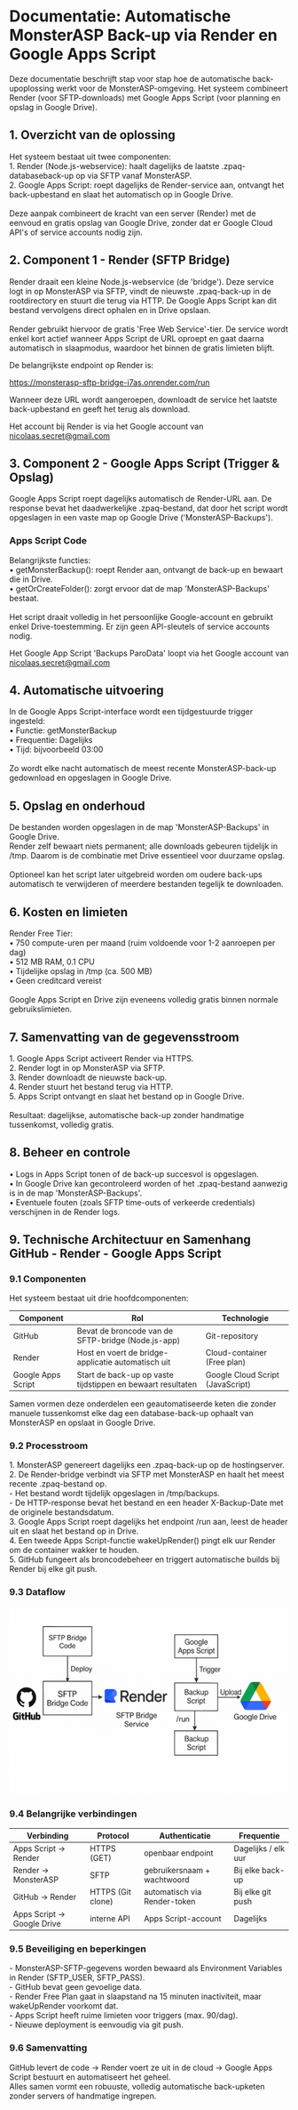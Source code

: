 # Documentatie: Automatische MonsterASP Back-up via Render en Google Apps Script

Deze documentatie beschrijft stap voor stap hoe de automatische back-upoplossing werkt voor de MonsterASP-omgeving. Het systeem combineert Render (voor SFTP-downloads) met Google Apps Script (voor planning en opslag in Google Drive).

## 1\. Overzicht van de oplossing

Het systeem bestaat uit twee componenten:  
1\. Render (Node.js-webservice): haalt dagelijks de laatste .zpaq-databaseback-up op via SFTP vanaf MonsterASP.  
2\. Google Apps Script: roept dagelijks de Render-service aan, ontvangt het back-upbestand en slaat het automatisch op in Google Drive.  
<br/>Deze aanpak combineert de kracht van een server (Render) met de eenvoud en gratis opslag van Google Drive, zonder dat er Google Cloud API's of service accounts nodig zijn.

## 2\. Component 1 - Render (SFTP Bridge)

Render draait een kleine Node.js-webservice (de 'bridge'). Deze service logt in op MonsterASP via SFTP, vindt de nieuwste .zpaq-back-up in de rootdirectory en stuurt die terug via HTTP. De Google Apps Script kan dit bestand vervolgens direct ophalen en in Drive opslaan.  
<br/>Render gebruikt hiervoor de gratis 'Free Web Service'-tier. De service wordt enkel kort actief wanneer Apps Script de URL oproept en gaat daarna automatisch in slaapmodus, waardoor het binnen de gratis limieten blijft.

De belangrijkste endpoint op Render is:

<https://monsterasp-sftp-bridge-i7as.onrender.com/run>

Wanneer deze URL wordt aangeroepen, downloadt de service het laatste back-upbestand en geeft het terug als download.

Het account bij Render is via het Google account van <nicolaas.secret@gmail.com>

## 3\. Component 2 - Google Apps Script (Trigger & Opslag)

Google Apps Script roept dagelijks automatisch de Render-URL aan. De response bevat het daadwerkelijke .zpaq-bestand, dat door het script wordt opgeslagen in een vaste map op Google Drive ('MonsterASP-Backups').

### Apps Script Code

Belangrijkste functies:  
• getMonsterBackup(): roept Render aan, ontvangt de back-up en bewaart die in Drive.  
• getOrCreateFolder(): zorgt ervoor dat de map 'MonsterASP-Backups' bestaat.  
<br/>Het script draait volledig in het persoonlijke Google-account en gebruikt enkel Drive-toestemming. Er zijn geen API-sleutels of service accounts nodig.

Het Google App Script 'Backups ParoData' loopt via het Google account van <nicolaas.secret@gmail.com>

## 4\. Automatische uitvoering

In de Google Apps Script-interface wordt een tijdgestuurde trigger ingesteld:  
• Functie: getMonsterBackup  
• Frequentie: Dagelijks  
• Tijd: bijvoorbeeld 03:00  
<br/>Zo wordt elke nacht automatisch de meest recente MonsterASP-back-up gedownload en opgeslagen in Google Drive.

## 5\. Opslag en onderhoud

De bestanden worden opgeslagen in de map 'MonsterASP-Backups' in Google Drive.  
Render zelf bewaart niets permanent; alle downloads gebeuren tijdelijk in /tmp. Daarom is de combinatie met Drive essentieel voor duurzame opslag.  
<br/>Optioneel kan het script later uitgebreid worden om oudere back-ups automatisch te verwijderen of meerdere bestanden tegelijk te downloaden.

## 6\. Kosten en limieten

Render Free Tier:  
• 750 compute-uren per maand (ruim voldoende voor 1-2 aanroepen per dag)  
• 512 MB RAM, 0.1 CPU  
• Tijdelijke opslag in /tmp (ca. 500 MB)  
• Geen creditcard vereist  
<br/>Google Apps Script en Drive zijn eveneens volledig gratis binnen normale gebruikslimieten.

## 7\. Samenvatting van de gegevensstroom

1\. Google Apps Script activeert Render via HTTPS.  
2\. Render logt in op MonsterASP via SFTP.  
3\. Render downloadt de nieuwste back-up.  
4\. Render stuurt het bestand terug via HTTP.  
5\. Apps Script ontvangt en slaat het bestand op in Google Drive.  
<br/>Resultaat: dagelijkse, automatische back-up zonder handmatige tussenkomst, volledig gratis.

## 8\. Beheer en controle

• Logs in Apps Script tonen of de back-up succesvol is opgeslagen.  
• In Google Drive kan gecontroleerd worden of het .zpaq-bestand aanwezig is in de map 'MonsterASP-Backups'.  
• Eventuele fouten (zoals SFTP time-outs of verkeerde credentials) verschijnen in de Render logs.

## 9\. Technische Architectuur en Samenhang GitHub - Render - Google Apps Script

### 9.1 Componenten

Het systeem bestaat uit drie hoofdcomponenten:

| Component | Rol | Technologie |
| --- | --- | --- |
| GitHub | Bevat de broncode van de SFTP-bridge (Node.js-app) | Git-repository |
| Render | Host en voert de bridge-applicatie automatisch uit | Cloud-container (Free plan) |
| Google Apps Script | Start de back-up op vaste tijdstippen en bewaart resultaten | Google Cloud Script (JavaScript) |

Samen vormen deze onderdelen een geautomatiseerde keten die zonder manuele tussenkomst elke dag een database-back-up ophaalt van MonsterASP en opslaat in Google Drive.  

### 9.2 Processtroom

1\. MonsterASP genereert dagelijks een .zpaq-back-up op de hostingserver.  
2\. De Render-bridge verbindt via SFTP met MonsterASP en haalt het meest recente .zpaq-bestand op.  
\- Het bestand wordt tijdelijk opgeslagen in /tmp/backups.  
\- De HTTP-response bevat het bestand en een header X-Backup-Date met de originele bestandsdatum.  
3\. Google Apps Script roept dagelijks het endpoint /run aan, leest de header uit en slaat het bestand op in Drive.  
4\. Een tweede Apps Script-functie wakeUpRender() pingt elk uur Render om de container wakker te houden.  
5\. GitHub fungeert als broncodebeheer en triggert automatische builds bij Render bij elke git push.  

### 9.3 Dataflow

![Overzicht van backupstructuur](./schema-backup.png)

### 9.4 Belangrijke verbindingen

| Verbinding | Protocol | Authenticatie | Frequentie |
| --- | --- | --- | --- |
| Apps Script → Render | HTTPS (GET) | openbaar endpoint | Dagelijks / elk uur |
| Render → MonsterASP | SFTP | gebruikersnaam + wachtwoord | Bij elke back-up |
| GitHub → Render | HTTPS (Git clone) | automatisch via Render-token | Bij elke git push |
| Apps Script → Google Drive | interne API | Apps Script-account | Dagelijks |

### 9.5 Beveiliging en beperkingen

\- MonsterASP-SFTP-gegevens worden bewaard als Environment Variables in Render (SFTP_USER, SFTP_PASS).  
\- GitHub bevat geen gevoelige data.  
\- Render Free Plan gaat in slaapstand na 15 minuten inactiviteit, maar wakeUpRender voorkomt dat.  
\- Apps Script heeft ruime limieten voor triggers (max. 90/dag).  
\- Nieuwe deployment is eenvoudig via git push.  

### 9.6 Samenvatting

GitHub levert de code → Render voert ze uit in de cloud → Google Apps Script bestuurt en automatiseert het geheel.  
Alles samen vormt een robuuste, volledig automatische back-upketen zonder servers of handmatige ingrepen.
